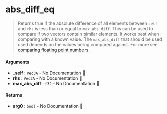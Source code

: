 # abs\_diff\_eq

>  Returns true if the absolute difference of all elements between `self` and `rhs` is
>  less than or equal to `max_abs_diff`.
>  This can be used to compare if two vectors contain similar elements. It works best when
>  comparing with a known value. The `max_abs_diff` that should be used used depends on
>  the values being compared against.
>  For more see
>  [comparing floating point numbers](https://randomascii.wordpress.com/2012/02/25/comparing-floating-point-numbers-2012-edition/).

#### Arguments

- **\_self** : `Vec3A` \- No Documentation 🚧
- **rhs** : `Vec3A` \- No Documentation 🚧
- **max\_abs\_diff** : `f32` \- No Documentation 🚧

#### Returns

- **arg0** : `bool` \- No Documentation 🚧